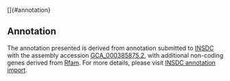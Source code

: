 []{#annotation}

Annotation
----------

The annotation presented is derived from annotation submitted to
[INSDC](http://www.insdc.org) with the assembly accession
[GCA\_000385875.2](http://www.ebi.ac.uk/ena/data/view/GCA_000385875.2),
with additional non-coding genes derived from
[Rfam](http://rfam.xfam.org/). For more details, please visit [INSDC
annotation
import](http://ensemblgenomes.org/info/data/insdc_annotation).
